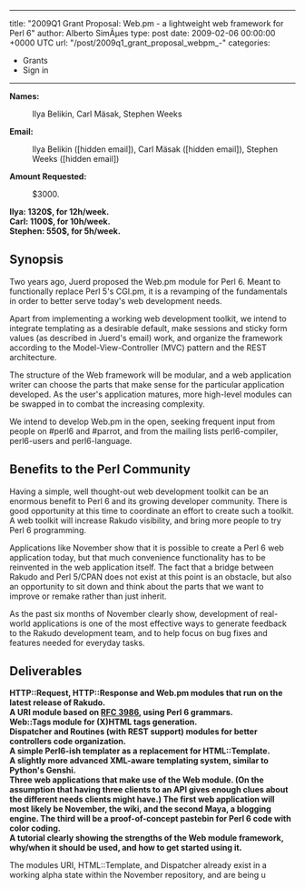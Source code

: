 
---
title: "2009Q1 Grant Proposal: Web.pm - a lightweight web framework for Perl 6"
author: Alberto SimÃµes
type: post
date: 2009-02-06 00:00:00 +0000 UTC
url: "/post/2009q1_grant_proposal_webpm_-"
categories:
 - Grants
 - Sign in

---

<dl>
<dt><strong>Names:</strong>

<dd>
<p>Ilya Belikin, Carl Mäsak, Stephen Weeks</p>
</dd>
</li>
<dt><strong>Email:</strong>

<dd>
<p>Ilya Belikin ([hidden email]), Carl Mäsak ([hidden email]),
Stephen Weeks ([hidden email])</p>
</dd>
</li>
<dt><strong>Amount Requested:</strong>

<dd>
<p>$3000.</p>
</dd>
<dl>
<dt><strong>Ilya: 1320$, for 12h/week.</strong>

<dt><strong>Carl: 1100$, for 10h/week.</strong>

<dt><strong>Stephen: 550$, for 5h/week.</strong>

</dl>
</dl>
<p>
</p>
<h2>Synopsis</h2>
<p>Two years ago, Juerd proposed the Web.pm module for Perl 6. Meant to
functionally replace Perl 5's CGI.pm, it is a revamping of the
fundamentals in order to better serve today's web development needs.</p>
<p>Apart from implementing a working web development toolkit, we intend
to integrate templating as a desirable default, make sessions and
sticky form values (as described in Juerd's email) work, and organize
the framework according to the Model-View-Controller (MVC) pattern and
the REST architecture.</p>
<p>The structure of the Web framework will be modular, and a web
application writer can choose the parts that make sense for the
particular application developed. As the user's application matures,
more high-level modules can be swapped in to combat the increasing
complexity.</p>
<p>We intend to develop Web.pm in the open, seeking frequent input from
people on #perl6 and #parrot, and from the mailing lists
perl6-compiler, perl6-users and perl6-language.</p>


<h2>Benefits to the Perl Community</h2>
<p>Having a simple, well thought-out web development toolkit can be an
enormous benefit to Perl 6 and its growing developer community. There
is good opportunity at this time to coordinate an effort to create
such a toolkit. A web toolkit will increase Rakudo visibility, and
bring more people to try Perl 6 programming.</p>
<p>Applications like November show that it is possible to create a Perl 6
web application today, but that much convenience functionality has to
be reinvented in the web application itself. The fact that a bridge
between Rakudo and Perl 5/CPAN does not exist at this point is an
obstacle, but also an opportunity to sit down and think about the
parts that we want to improve or remake rather than just inherit.</p>
<p>As the past six months of November clearly show, development of
real-world applications is one of the most effective ways to generate
feedback to the Rakudo development team, and to help focus on bug
fixes and features needed for everyday tasks.</p>
<p>
</p>
<h2>Deliverables</h2>
<dl>
<dt><strong>HTTP::Request, HTTP::Response and Web.pm modules that run on the
latest release of Rakudo.</strong>

<dt><strong>A URI module based on <a href="http://www.ietf.org/rfc/rfc3986.txt" class="rfc">RFC 3986</a>, using Perl 6 grammars.</strong>

<dt><strong>Web::Tags module for (X)HTML tags generation.</strong>

<dt><strong>Dispatcher and Routines (with REST support) modules for better
controllers code organization.</strong>

<dt><strong>A simple Perl6-ish templater as a replacement for HTML::Template.</strong>

<dt><strong>A slightly more advanced XML-aware templating system, similar to
Python's Genshi.</strong>

<dt><strong>Three web applications that make use of the Web module. (On the
assumption that having three clients to an API gives enough clues
about the different needs clients might have.) The first web
application will most likely be November, the wiki, and the second
Maya, a blogging engine. The third will be a proof-of-concept pastebin
for Perl 6 code with color coding.</strong>

<dt><strong>A tutorial clearly showing the strengths of the Web module
framework, why/when it should be used, and how to get started using
it.</strong>

</dl>
<p>The modules URI, HTML::Template, and Dispatcher already exist in a
working alpha state within the November repository, and are being u